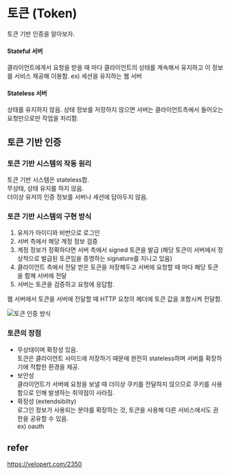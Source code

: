 # 토큰 (Token)
토큰 기반 인증을 알아보자.

#### Stateful 서버
클라이언트에게서 요청을 받을 때 마다 클라이언트의 상태를 계속해서 유지하고 이 정보를 서비스 제공해 이용함. ex) 세션을 유지하는 웹 서버

####  Stateless 서버
상태를 유지하지 않음. 상태 정보를 저장하지 않으면 서버는 클라이언트측에서 들어오는 요청만으로만 작업을 처리함.

## 토큰 기반 인증
### 토큰 기반 시스템의 작동 원리
토큰 기반 시스템은 stateless함.  
무상태, 상태 유지를 하지 않음.  
더이상 유저의 인증 정보를 서버나 세션에 담아두지 않음.

### 토큰 기반 시스템의 구현 방식
1. 유저가 아이디와 비번으로 로그인
2. 서버 측에서 해당 계정 정보 검증
3. 계정 정보가 정확하다면 서버 측에서 signed 토큰을 발급 (해당 토큰이 서버에서 정상적으로 발급된 토큰임을 증명하는 signature를 지니고 있음)
4. 클라이언트 측에서 전달 받은 토큰을 저장해두고 서버에 요청할 때 마다 해당 토큰을 함께 서버에 전달
4. 서버는 토큰을 검증하고 요청에 응답함.

웹 서버에서 토큰을 서버에 전달할 때 HTTP 요청의 헤더에 토큰 값을 포함시켜 전달함.

![토큰 인증 방식](https://velopert.com/wp-content/uploads/2016/12/token-diagram.png)
### 토큰의 장점
- 무상태이며 확장성 있음.   
    토큰은 클라이언트 사이드에 저장하기 때문에 완전히 stateless하며 서버를 확장하기에 적합한 환경을 제공.
- 보안성  
    클라이언트가 서버에 요청을 보낼 때 더이상 쿠키를 전달하지 않으므로 쿠키를 사용함으로 인해 발생하는 취약점이 사라짐.
- 확장성 (extendsibilty)  
    로그인 정보가 사용되는 분야를 확장하는 것, 토큰을 사용해 다른 서비스에서도 권한을 공유할 수 있음.  
    ex) oauth 

## refer
https://velopert.com/2350
